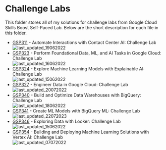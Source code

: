 # Challenge Labs

This folder stores all of my solutions for challenge labs from Google Cloud Skills Boost Self-Paced Lab. Below are the short description for each file in this folder.

* [GSP311](https://github.com/LimJY03/GoogleCloudSkillsBoost/blob/main/Challenge%20Labs/GSP311.md) - Automate Interactions with Contact Center AI: Challenge Lab
  <br>![last_updated_19062022](https://img.shields.io/badge/last%20updated-19%20June%202022-red)
* [GSP323](https://github.com/LimJY03/GoogleCloudSkillsBoost/blob/main/Challenge%20Labs/GSP323.md) - Perform Foundational Data, ML, and AI Tasks in Google Cloud: Challenge Lab
  <br>![last_updated_16062022](https://img.shields.io/badge/last%20updated-16%20June%202022-red)
* [GSP324](https://github.com/LimJY03/GoogleCloudSkillsBoost/blob/main/Challenge%20Labs/GSP324.md) - Explore Machine Learning Models with Explainable AI: Challenge Lab
  <br>![last_updated_15062022](https://img.shields.io/badge/last%20updated-15%20June%202022-red)
* [GSP327](https://github.com/LimJY03/GoogleCloudSkillsBoost/blob/main/Challenge%20Labs/GSP327.md) - Engineer Data in Google Cloud: Challenge Lab
  <br>![last_updated_20072022](https://img.shields.io/badge/last%20updated-20%20July%202023-yellow)
* [GSP340](https://github.com/LimJY03/GoogleCloudSkillsBoost/blob/main/Challenge%20Labs/GSP340.md) - Build and Optimize Data Warehouses with BigQuery: Challenge Lab
  <br>![last_updated_18062022](https://img.shields.io/badge/last%20updated-18%20June%202022-red)
* [GSP341](https://github.com/LimJY03/GoogleCloudSkillsBoost/blob/main/Challenge%20Labs/GSP341.md) - Create ML Models with BigQuery ML: Challenge Lab
  <br>![last_updated_22072023](https://img.shields.io/badge/last%20updated-22%20July%202023-yellow)
* [GSP346](https://github.com/LimJY03/GoogleCloudSkillsBoost/blob/main/Challenge%20Labs/GSP346.md) - Exploring Data with Looker: Challenge Lab
  <br>![last_updated_15062022](https://img.shields.io/badge/last%20updated-15%20June%202022-red)
* [GSP354](https://github.com/LimJY03/GoogleCloudSkillsBoost/blob/main/Challenge%20Labs/GSP354.ipynb) - Building and Deploying Machine Learning Solutions with Vertex AI: Challenge Lab
  <br>![last_updated_07072022](https://img.shields.io/badge/last%20updated-07%20July%202022-red)
